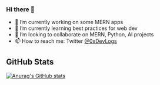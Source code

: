 ### Hi there 👋

<!--
**bug-author/bug-author** is a ✨ _special_ ✨ repository because its `README.md` (this file) appears on your GitHub profile.
-->
- 🔭 I’m currently working on some MERN apps
- 🌱 I’m currently learning best practices for web dev
- 👯 I’m looking to collaborate on MERN, Python, AI projects
- 📫 How to reach me: Twitter [@0xDevLogs](https://twitter.com/0xDevLogs)
<!-- - 🤔 I’m looking for help with ... -->
<!-- - 💬 Ask me about ... -->
<!-- - 😄 Pronouns: ... -->
<!-- - ⚡ Fun fact: ... -->

## GitHub Stats
[![Anurag's GitHub stats](https://github-readme-stats.vercel.app/api?username=bug-author&show_icons=true&theme=transparent)](https://github.com/anuraghazra/github-readme-stats)



